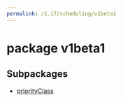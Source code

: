 ```yaml
---
permalink: /1.17/scheduling/v1beta1
---
```


# package v1beta1



## Subpackages

* [priorityClass](scheduling-v1beta1-priorityClass.md)